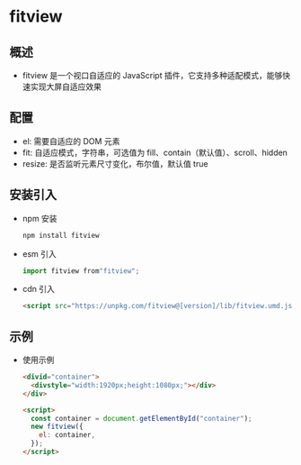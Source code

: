 # fitview

## 概述

+ fitview 是一个视口自适应的 JavaScript 插件，它支持多种适配模式，能够快速实现大屏自适应效果

## 配置

+ el: 需要自适应的 DOM 元素
+ fit: 自适应模式，字符串，可选值为 fill、contain（默认值）、scroll、hidden
+ resize: 是否监听元素尺寸变化，布尔值，默认值 true

## 安装引入

+ npm 安装

  ```js
  npm install fitview
  ```

+ esm 引入

  ```js
  import fitview from"fitview";
  ```

+ cdn 引入

  ```html
  <script src="https://unpkg.com/fitview@[version]/lib/fitview.umd.js"></script>
  ```

## 示例

+ 使用示例

  ```html
  <divid="container">
    <divstyle="width:1920px;height:1080px;"></div>
  </div>

  <script>
    const container = document.getElementById("container");
    new fitview({
      el: container,
    });
  </script>
  ```
